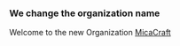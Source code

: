 ### We change the organization name
  Welcome to the new Organization [MicaCraft](https://github.com/MicaCraft)
